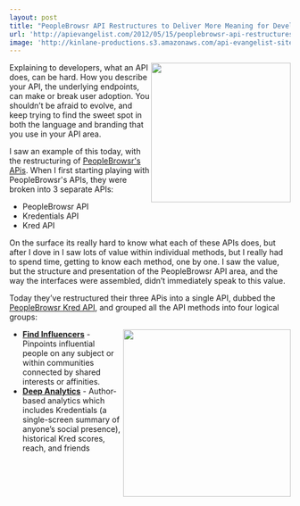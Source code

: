 ```yaml
---
layout: post
title: "PeopleBrowsr API Restructures to Deliver More Meaning for Developers"
url: 'http://apievangelist.com/2012/05/15/peoplebrowsr-api-restructures-to-deliver-more-meaning-for-developers/'
image: 'http://kinlane-productions.s3.amazonaws.com/api-evangelist-site/blog/kr_pb_logo.png'
---
```


[<img class="c1" src="http://kinlane-productions.s3.amazonaws.com/api-evangelist/peoplebrowsr/kr_pb_logo.png" alt="" width="250" align="right" />][1]

Explaining to developers, what an API does, can be hard. How you describe your API, the underlying endpoints, can make or break user adoption. You shouldn’t be afraid to evolve, and keep trying to find the sweet spot in both the language and branding that you use in your API area.

I saw an example of this today, with the restructuring of [PeopleBrowsr's APis][2]. When I first starting playing with PeopleBrowsr's APIs, they were broken into 3 separate APIs:

  * PeopleBrowsr API
  * Kredentials API
  * Kred API

On the surface its really hard to know what each of these APIs does, but after I dove in I saw lots of value within individual methods, but I really had to spend time, getting to know each method, one by one. I saw the value, but the structure and presentation of the PeopleBrowsr API area, and the way the interfaces were assembled, didn’t immediately speak to this value.

Today they’ve restructured their three APis into a single API, dubbed the [PeopleBrowsr Kred API][1], and grouped all the API methods into four logical groups:

<img src="http://kinlane-productions.s3.amazonaws.com/api-evangelist/peoplebrowsr/kred-dashboard.png" alt="" width="300" align="right" />

  * **[Find Influencers][3]** \- Pinpoints influential people on any subject or within communities connected by shared interests or affinities.
  * **[Deep Analytics][4]** \- Author-based analytics which includes Kredentials (a single-screen summary of anyone’s social presence), historical Kred scores, reach, and friends

   [1]: https://developer.peoplebrowsr.com/ (PeopleBrowsr Kred API)
   [2]: https://developer.peoplebrowsr.com/
   [3]: https://developer.peoplebrowsr.com/find (Find Influencers)
   [4]: https://developer.peoplebrowsr.com/deep (Deep Analytics)

